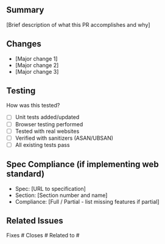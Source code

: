 ## Summary

[Brief description of what this PR accomplishes and why]

## Changes

- [Major change 1]
- [Major change 2]
- [Major change 3]

## Testing

How was this tested?
- [ ] Unit tests added/updated
- [ ] Browser testing performed
- [ ] Tested with real websites
- [ ] Verified with sanitizers (ASAN/UBSAN)
- [ ] All existing tests pass

## Spec Compliance (if implementing web standard)

- Spec: [URL to specification]
- Section: [Section number and name]
- Compliance: [Full / Partial - list missing features if partial]

## Related Issues

Fixes #
Closes #
Related to #
